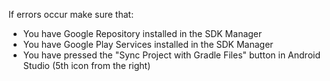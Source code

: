 If errors occur make sure that:
* You have Google Repository installed in the SDK Manager
* You have Google Play Services installed in the SDK Manager
* You have pressed the "Sync Project with Gradle Files" button in Android Studio (5th icon from the right)
